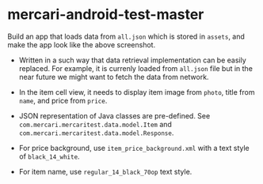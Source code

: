 # mercari-android-test-master

Build an app that loads data from `all.json` which is stored in `assets`, and make the app look like the above screenshot.

- Written in a such way that data retrieval implementation can be easily replaced. For example, it is currenly loaded from `all.json` file 
  but in the near future we might want to fetch the data from network.

- In the item cell view, it needs to display item image from `photo`,
  title from `name`, and price from `price`.

- JSON representation of Java classes are pre-defined. See `com.mercari.mercaritest.data.model.Item` 
  and `com.mercari.mercaritest.data.model.Response`.

- For price background, use `item_price_background.xml` with a text style of `black_14_white`.

- For item name, use `regular_14_black_70op` text style.
